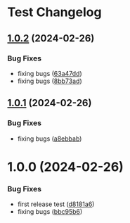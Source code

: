 # Test Changelog

## [1.0.2](https://github.com/sadok-f/test/compare/1.0.1...1.0.2) (2024-02-26)


### Bug Fixes

* fixing bugs ([63a47dd](https://github.com/sadok-f/test/commit/63a47ddfc570dd7435f5663bbc22707a31c76678))
* fixing bugs ([8bb73ad](https://github.com/sadok-f/test/commit/8bb73ad7c43e9720d968dc50d5d1df14f68f8448))

## [1.0.1](https://github.com/sadok-f/test/compare/1.0.0...1.0.1) (2024-02-26)


### Bug Fixes

* fixing bugs ([a8ebbab](https://github.com/sadok-f/test/commit/a8ebbabf4a2f0c586370e6172ed2fbbecf7f3b5e))

# 1.0.0 (2024-02-26)


### Bug Fixes

* first release test ([d8181a6](https://github.com/sadok-f/test/commit/d8181a6fecf43b4afd1c5a8ac75d0e09408bc4e7))
* fixing bugs ([bbc95b6](https://github.com/sadok-f/test/commit/bbc95b6ad3a2038872505e2418f84f603f0c8e5b))
